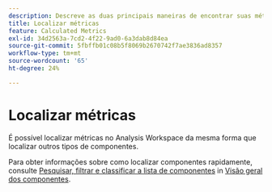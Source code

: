 ```yaml
---
description: Descreve as duas principais maneiras de encontrar suas métricas por classificação e por filtragem.
title: Localizar métricas
feature: Calculated Metrics
exl-id: 34d2563a-7cd2-4f22-9ad0-6a3dab8d84ea
source-git-commit: 5fbffb01c08b5f8069b2670742f7ae3836ad8357
workflow-type: tm+mt
source-wordcount: '65'
ht-degree: 24%

---
```


# Localizar métricas

É possível localizar métricas no Analysis Workspace da mesma forma que localizar outros tipos de componentes.

Para obter informações sobre como localizar componentes rapidamente, consulte [Pesquisar, filtrar e classificar a lista de componentes](https://experienceleague.corp.adobe.com/docs/analytics-platform/using/cja-components/overview.html?lang=en#search%2C-filter%2C-and-sort-the-component-list) in [Visão geral dos componentes](/help/components/overview.md).
